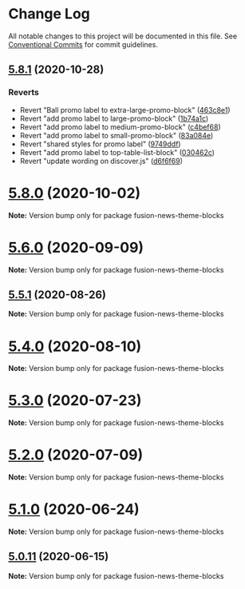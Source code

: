 # Change Log

All notable changes to this project will be documented in this file.
See [Conventional Commits](https://conventionalcommits.org) for commit guidelines.

## [5.8.1](https://github.com/WPMedia/fusion-news-theme-blocks/compare/v5.8.0...v5.8.1) (2020-10-28)


### Reverts

* Revert "Ball promo label to extra-large-promo-block" ([463c8e1](https://github.com/WPMedia/fusion-news-theme-blocks/commit/463c8e1a98d344ff24e20fa0f2d3506325fa2361))
* Revert "add promo label to large-promo-block" ([1b74a1c](https://github.com/WPMedia/fusion-news-theme-blocks/commit/1b74a1c4fd17f15b8f668979d2efff964a72c74e))
* Revert "add promo label to medium-promo-block" ([c4bef68](https://github.com/WPMedia/fusion-news-theme-blocks/commit/c4bef68244385314296c0e00321c4fb619e27209))
* Revert "add promo label to small-promo-block" ([83a084e](https://github.com/WPMedia/fusion-news-theme-blocks/commit/83a084e26f75c445fe45675b0db5b85419b26e3e))
* Revert "shared styles for promo label" ([9749ddf](https://github.com/WPMedia/fusion-news-theme-blocks/commit/9749ddf8869a524b2ff39768e1221a925e344a6c))
* Revert "add promo label to top-table-list-block" ([030462c](https://github.com/WPMedia/fusion-news-theme-blocks/commit/030462cc6fa41fb05a6ba20c362b98c12241c1e9))
* Revert "update wording on discover.js" ([d6f6f69](https://github.com/WPMedia/fusion-news-theme-blocks/commit/d6f6f69602645c7dab9f752947363f061a10c293))





# [5.8.0](https://github.com/WPMedia/fusion-news-theme-blocks/compare/v5.8.0-beta.0...v5.8.0) (2020-10-02)

**Note:** Version bump only for package fusion-news-theme-blocks





# [5.6.0](https://github.com/WPMedia/fusion-news-theme-blocks/compare/v5.6.0-beta.0...v5.6.0) (2020-09-09)

**Note:** Version bump only for package fusion-news-theme-blocks





## [5.5.1](https://github.com/WPMedia/fusion-news-theme-blocks/compare/v5.5.1-beta.0...v5.5.1) (2020-08-26)

**Note:** Version bump only for package fusion-news-theme-blocks





# [5.4.0](https://github.com/WPMedia/fusion-news-theme-blocks/compare/v5.4.0-beta.0...v5.4.0) (2020-08-10)

**Note:** Version bump only for package fusion-news-theme-blocks





# [5.3.0](https://github.com/WPMedia/fusion-news-theme-blocks/compare/v5.3.0-beta.0...v5.3.0) (2020-07-23)

**Note:** Version bump only for package fusion-news-theme-blocks





# [5.2.0](https://github.com/WPMedia/fusion-news-theme-blocks/compare/v5.2.0-beta.0...v5.2.0) (2020-07-09)

**Note:** Version bump only for package fusion-news-theme-blocks





# [5.1.0](https://github.com/WPMedia/fusion-news-theme-blocks/compare/v5.1.0-beta.0...v5.1.0) (2020-06-24)

**Note:** Version bump only for package fusion-news-theme-blocks





## [5.0.11](https://github.com/WPMedia/fusion-news-theme-blocks/compare/v5.0.11-beta.0...v5.0.11) (2020-06-15)

**Note:** Version bump only for package fusion-news-theme-blocks
